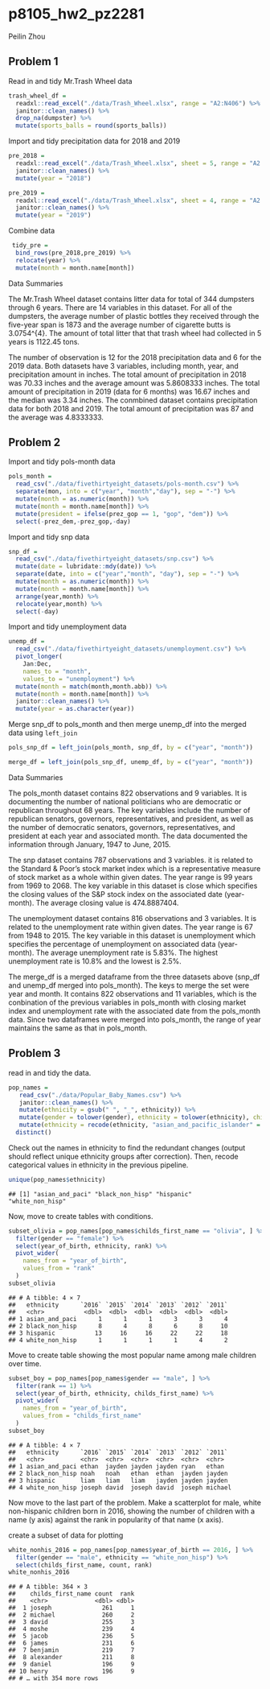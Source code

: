 p8105\_hw2\_pz2281
================
Peilin Zhou

## Problem 1

Read in and tidy Mr.Trash Wheel data

``` r
trash_wheel_df = 
  readxl::read_excel("./data/Trash_Wheel.xlsx", range = "A2:N406") %>% 
  janitor::clean_names() %>% 
  drop_na(dumpster) %>% 
  mutate(sports_balls = round(sports_balls))
```

Import and tidy precipitation data for 2018 and 2019

``` r
pre_2018 = 
  readxl::read_excel("./data/Trash_Wheel.xlsx", sheet = 5, range = "A2:B14") %>%
  janitor::clean_names() %>% 
  mutate(year = "2018")

pre_2019 = 
  readxl::read_excel("./data/Trash_Wheel.xlsx", sheet = 4, range = "A2:B8") %>% 
  janitor::clean_names() %>% 
  mutate(year = "2019")
```

Combine data

``` r
 tidy_pre = 
  bind_rows(pre_2018,pre_2019) %>% 
  relocate(year) %>% 
  mutate(month = month.name[month])
```

Data Summaries

The Mr.Trash Wheel dataset contains litter data for total of 344
dumpsters through 6 years. There are 14 variables in this dataset. For
all of the dumpsters, the average number of plastic bottles they
received through the five-year span is 1873 and the average number of
cigarette butts is 3.0754^{4}. The amount of total litter that that
trash wheel had collected in 5 years is 1122.45 tons.

The number of observation is 12 for the 2018 precipitation data and 6
for the 2019 data. Both datasets have 3 variables, including month,
year, and precipitation amount in inches. The total amount of
precipitation in 2018 was 70.33 inches and the average amount was
5.8608333 inches. The total amount of precipitation in 2019 (data for 6
months) was 16.67 inches and the median was 3.34 inches. The conmbined
dataset contains precipitation data for both 2018 and 2019. The total
amount of precipitation was 87 and the average was 4.8333333.

## Problem 2

Import and tidy pols-month data

``` r
pols_month =
  read_csv("./data/fivethirtyeight_datasets/pols-month.csv") %>% 
  separate(mon, into = c("year", "month","day"), sep = "-") %>% 
  mutate(month = as.numeric(month)) %>% 
  mutate(month = month.name[month]) %>% 
  mutate(president = ifelse(prez_gop == 1, "gop", "dem")) %>% 
  select(-prez_dem,-prez_gop,-day)
```

Import and tidy snp data

``` r
snp_df = 
  read_csv("./data/fivethirtyeight_datasets/snp.csv") %>% 
  mutate(date = lubridate::mdy(date)) %>% 
  separate(date, into = c("year","month", "day"), sep = "-") %>%
  mutate(month = as.numeric(month)) %>%
  mutate(month = month.name[month]) %>% 
  arrange(year,month) %>% 
  relocate(year,month) %>% 
  select(-day)
```

Import and tidy unemployment data

``` r
unemp_df = 
  read_csv("./data/fivethirtyeight_datasets/unemployment.csv") %>% 
  pivot_longer(
    Jan:Dec,
    names_to = "month",
    values_to = "unemployment") %>% 
  mutate(month = match(month,month.abb)) %>% 
  mutate(month = month.name[month]) %>% 
  janitor::clean_names() %>% 
  mutate(year = as.character(year))
```

Merge snp\_df to pols\_month and then merge unemp\_df into the merged
data using `left_join`

``` r
pols_snp_df = left_join(pols_month, snp_df, by = c("year", "month"))

merge_df = left_join(pols_snp_df, unemp_df, by = c("year", "month"))
```

Data Summaries

The pols\_month dataset contains 822 observations and 9 variables. It is
documenting the number of national politicians who are democratic or
republican throughout 68 years. The key variables include the number of
republican senators, governors, representatives, and president, as well
as the number of democratic senators, governors, representatives, and
president at each year and associated month. The data documented the
information through January, 1947 to June, 2015.

The snp dataset contains 787 observations and 3 variables. it is related
to the Standard & Poor’s stock market index which is a representative
measure of stock market as a whole within given dates. The year range is
99 years from 1969 to 2068. The key variable in this dataset is close
which specifies the closing values of the S&P stock index on the
associated date (year-month). The average closing value is 474.8887404.

The unemployment dataset contains 816 observations and 3 variables. It
is related to the unemployment rate within given dates. The year range
is 67 from 1948 to 2015. The key variable in this dataset is
unemployment which specifies the percentage of unemployment on
associated data (year-month). The average unemployment rate is 5.83%.
The highest unemployment rate is 10.8% and the lowest is 2.5%.

The merge\_df is a merged dataframe from the three datasets above
(snp\_df and unemp\_df merged into pols\_month). The keys to merge the
set were year and month. It contains 822 observations and 11 variables,
which is the conbination of the previous variables in pols\_month with
closing market index and unemployment rate with the associated date from
the pols\_month data. Since two dataframes were merged into pols\_month,
the range of year maintains the same as that in pols\_month.

## Problem 3

read in and tidy the data.

``` r
pop_names = 
   read_csv("./data/Popular_Baby_Names.csv") %>% 
   janitor::clean_names() %>% 
   mutate(ethnicity = gsub(" ", "_", ethnicity)) %>% 
   mutate(gender = tolower(gender), ethnicity = tolower(ethnicity), childs_first_name = tolower(childs_first_name)) %>% 
   mutate(ethnicity = recode(ethnicity, "asian_and_pacific_islander" = "asian_and_paci", "white_non_hispanic" = "white_non_hisp", "black_non_hispanic" = "black_non_hisp")) %>% 
  distinct()
```

Check out the names in ethnicity to find the redundant changes (output
should reflect unique ethnicity groups after correction). Then, recode
categorical values in ethnicity in the previous pipeline.

``` r
unique(pop_names$ethnicity)
```

    ## [1] "asian_and_paci" "black_non_hisp" "hispanic"       "white_non_hisp"

Now, move to create tables with conditions.

``` r
subset_olivia = pop_names[pop_names$childs_first_name == "olivia", ] %>% 
  filter(gender == "female") %>% 
  select(year_of_birth, ethnicity, rank) %>% 
  pivot_wider(
    names_from = "year_of_birth",
    values_from = "rank"
  )
subset_olivia
```

    ## # A tibble: 4 × 7
    ##   ethnicity      `2016` `2015` `2014` `2013` `2012` `2011`
    ##   <chr>           <dbl>  <dbl>  <dbl>  <dbl>  <dbl>  <dbl>
    ## 1 asian_and_paci      1      1      1      3      3      4
    ## 2 black_non_hisp      8      4      8      6      8     10
    ## 3 hispanic           13     16     16     22     22     18
    ## 4 white_non_hisp      1      1      1      1      4      2

Move to create table showing the most popular name among male children
over time.

``` r
subset_boy = pop_names[pop_names$gender == "male", ] %>% 
  filter(rank == 1) %>% 
  select(year_of_birth, ethnicity, childs_first_name) %>% 
  pivot_wider(
    names_from = "year_of_birth",
    values_from = "childs_first_name"
  )
subset_boy
```

    ## # A tibble: 4 × 7
    ##   ethnicity      `2016` `2015` `2014` `2013` `2012` `2011` 
    ##   <chr>          <chr>  <chr>  <chr>  <chr>  <chr>  <chr>  
    ## 1 asian_and_paci ethan  jayden jayden jayden ryan   ethan  
    ## 2 black_non_hisp noah   noah   ethan  ethan  jayden jayden 
    ## 3 hispanic       liam   liam   liam   jayden jayden jayden 
    ## 4 white_non_hisp joseph david  joseph david  joseph michael

Now move to the last part of the problem. Make a scatterplot for male,
white non-hispanic children born in 2016, showing the number of children
with a name (y axis) against the rank in popularity of that name (x
axis).

create a subset of data for plotting

``` r
white_nonhis_2016 = pop_names[pop_names$year_of_birth == 2016, ] %>% 
  filter(gender == "male", ethnicity == "white_non_hisp") %>% 
  select(childs_first_name, count, rank)
white_nonhis_2016
```

    ## # A tibble: 364 × 3
    ##    childs_first_name count  rank
    ##    <chr>             <dbl> <dbl>
    ##  1 joseph              261     1
    ##  2 michael             260     2
    ##  3 david               255     3
    ##  4 moshe               239     4
    ##  5 jacob               236     5
    ##  6 james               231     6
    ##  7 benjamin            219     7
    ##  8 alexander           211     8
    ##  9 daniel              196     9
    ## 10 henry               196     9
    ## # … with 354 more rows
